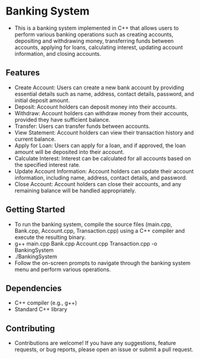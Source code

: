 # Banking System
- This is a banking system implemented in C++ that allows users to perform various banking operations such as creating accounts,
depositing and withdrawing money, transferring funds between accounts, applying for loans, calculating interest, 
updating account information, and closing accounts.

## Features
- Create Account: Users can create a new bank account by providing essential details such as name, address, contact details, password, and initial deposit amount.
- Deposit: Account holders can deposit money into their accounts.
- Withdraw: Account holders can withdraw money from their accounts, provided they have sufficient balance.
- Transfer: Users can transfer funds between accounts.
- View Statement: Account holders can view their transaction history and current balance.
- Apply for Loan: Users can apply for a loan, and if approved, the loan amount will be deposited into their account.
- Calculate Interest: Interest can be calculated for all accounts based on the specified interest rate.
-  Update Account Information: Account holders can update their account information, including name, address, contact details, and password.
- Close Account: Account holders can close their accounts, and any remaining balance will be handled appropriately.

## Getting Started
- To run the banking system, compile the source files (main.cpp, Bank.cpp, Account.cpp, Transaction.cpp) using a C++ compiler and execute the resulting binary.
- g++ main.cpp Bank.cpp Account.cpp Transaction.cpp -o BankingSystem
- ./BankingSystem
- Follow the on-screen prompts to navigate through the banking system menu and perform various operations.

## Dependencies
- C++ compiler (e.g., g++)
- Standard C++ library

## Contributing
- Contributions are welcome! If you have any suggestions, feature requests, or bug reports, please open an issue or submit a pull request.

